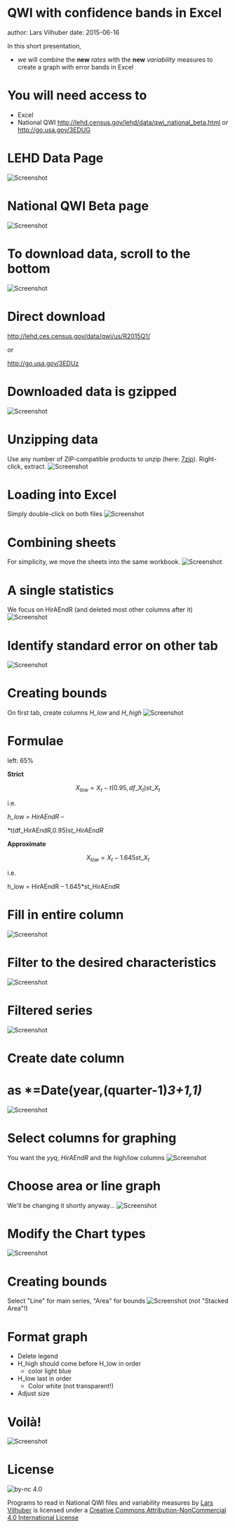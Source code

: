 QWI with confidence bands in Excel
========================================================
author: Lars Vilhuber
date: 2015-06-16

In this short presentation,
- we will combine the **new** *rates* with the **new** *variability* measures to create a graph with error bands in Excel

You will need access to
===================
- Excel
- National QWI http://lehd.census.gov/lehd/data/qwi_national_beta.html or http://go.usa.gov/3EDUG

LEHD Data Page
===============
![Screenshot](images/test-2015-06-15-21-39-35.png)
 
National QWI Beta page
===============
![Screenshot](images/test-2015-06-15-21-39-57.png)
 
To download data, scroll to the bottom
===============
![Screenshot](images/test-2015-06-15-21-42-20.png)
 
Direct download
================

http://lehd.ces.census.gov/data/qwi/us/R2015Q1/

or

http://go.usa.gov/3EDUz

Downloaded data is gzipped
===============
![Screenshot](images/test-2015-06-15-21-44-31.png)
 
Unzipping data
===============
Use any number of ZIP-compatible products to unzip (here: [7zip](http://www.7zip.com)). Right-click, extract.
![Screenshot](images/test-2015-06-15-21-49-31.png)
 
Loading into Excel
===============
Simply double-click on both files
![Screenshot](images/test-2015-06-15-21-53-50.png)
 
Combining sheets
===============
For simplicity, we move the sheets into the same workbook.
![Screenshot](images/test-2015-06-15-21-55-14.png)
 
A single statistics
===============
We focus on HirAEndR (and deleted most other columns after it)
![Screenshot](images/test-2015-06-15-22-09-53.png)
 
Identify standard error on other tab
===============
![Screenshot](images/test-2015-06-15-22-10-39.png)
 
Creating bounds
===============
On first tab, create columns *H_low* and *H_high*
![Screenshot](images/test-2015-06-15-22-15-53.png)
 
Formulae
==========
left: 65%

**Strict** 

$$X_{low} = X_t - t(0.95,df\_X_t) st\_X_t$$

i.e.

*h_low = HirAEndR –*

 *t(df_HirAEndR,0.95)*st_HirAEndR*


**Approximate**

$$X_{low} = X_t - 1.645 st\_X_t$$

i.e.

h_low = HirAEndR – 
1.645*st_HirAEndR
 
 
Fill in entire column
===============
![Screenshot](images/test-2015-06-15-22-16-39.png)
 
Filter to the desired characteristics
===============
![Screenshot](images/test-2015-06-15-22-16-58.png)
 
Filtered series
===============
![Screenshot](images/test-2015-06-15-22-17-39.png)
 
 
Create date column
===============
as *=Date(year,(quarter-1)*3+1,1)*
===============
![Screenshot](images/test-2015-06-15-22-28-23.png)
 
Select columns for graphing
==================
You want the *yyq*, *HirAEndR* and the high/low columns
![Screenshot](images/test-2015-06-15-22-28-30.png)
 
 
Choose area or line graph
===============
We'll be changing it shortly anyway...
![Screenshot](images/test-2015-06-15-22-32-27.png)
 
Modify the Chart types
===============
![Screenshot](images/test-2015-06-15-22-33-53.png)
 
Creating bounds
===============
Select "Line" for main series, "Area" for bounds 
![Screenshot](images/test-2015-06-15-22-37-51.png)
 (not "Stacked Area"!)

Format graph
============
- Delete legend
- H_high should come before H_low in order
  - color light blue
- H_low last in order
  - Color white (not transparent!)
- Adjust size

Voilà!
===============
![Screenshot](images/test-2015-06-15-22-44-11.png)

License
==========
![by-nc 4.0](images/cc4-by-nc-88x31.png)

Programs to read in National QWI files and variability measures by [Lars Vilhuber](http://www.vilhuber.com/lars/)  is licensed under a [Creative Commons Attribution-NonCommercial 4.0 International License](http://creativecommons.org/licenses/by-nc/4.0/)
